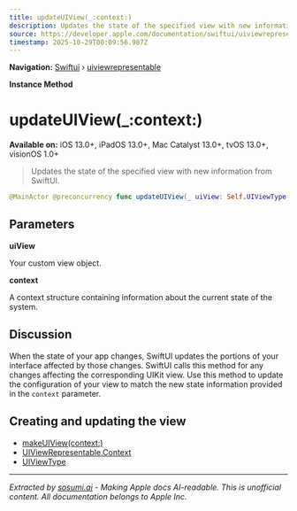 ```yaml
---
title: updateUIView(_:context:)
description: Updates the state of the specified view with new information from SwiftUI.
source: https://developer.apple.com/documentation/swiftui/uiviewrepresentable/updateuiview(_:context:)
timestamp: 2025-10-29T00:09:56.987Z
---
```


**Navigation:** [Swiftui](/documentation/swiftui) › [uiviewrepresentable](/documentation/swiftui/uiviewrepresentable)

**Instance Method**

# updateUIView(_:context:)

**Available on:** iOS 13.0+, iPadOS 13.0+, Mac Catalyst 13.0+, tvOS 13.0+, visionOS 1.0+

> Updates the state of the specified view with new information from SwiftUI.

```swift
@MainActor @preconcurrency func updateUIView(_ uiView: Self.UIViewType, context: Self.Context)
```

## Parameters

**uiView**

Your custom view object.



**context**

A context structure containing information about the current state of the system.



## Discussion

When the state of your app changes, SwiftUI updates the portions of your interface affected by those changes. SwiftUI calls this method for any changes affecting the corresponding UIKit view. Use this method to update the configuration of your view to match the new state information provided in the `context` parameter.

## Creating and updating the view

- [makeUIView(context:)](/documentation/swiftui/uiviewrepresentable/makeuiview(context:))
- [UIViewRepresentable.Context](/documentation/swiftui/uiviewrepresentable/context)
- [UIViewType](/documentation/swiftui/uiviewrepresentable/uiviewtype)

---

*Extracted by [sosumi.ai](https://sosumi.ai) - Making Apple docs AI-readable.*
*This is unofficial content. All documentation belongs to Apple Inc.*
